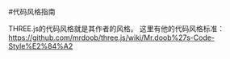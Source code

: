 #代码风格指南

THREE.js的代码风格就是其作者的风格。
这里有他的代码风格标准：
<a href="https://github.com/mrdoob/three.js/wiki/Mr.doob%27s-Code-Style%E2%84%A2" target="_blank">https://github.com/mrdoob/three.js/wiki/Mr.doob%27s-Code-Style%E2%84%A2</a>